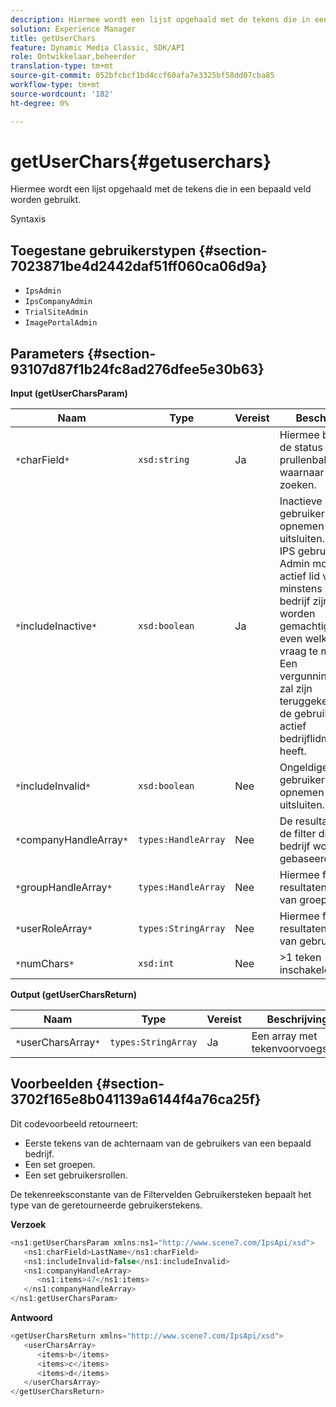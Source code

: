 ```yaml
---
description: Hiermee wordt een lijst opgehaald met de tekens die in een bepaald veld worden gebruikt.
solution: Experience Manager
title: getUserChars
feature: Dynamic Media Classic, SDK/API
role: Ontwikkelaar,beheerder
translation-type: tm+mt
source-git-commit: 052bfcbcf1bd4ccf60afa7e3325bf58dd07cba85
workflow-type: tm+mt
source-wordcount: '182'
ht-degree: 0%

---
```



# getUserChars{#getuserchars}

Hiermee wordt een lijst opgehaald met de tekens die in een bepaald veld worden gebruikt.

Syntaxis

## Toegestane gebruikerstypen {#section-7023871be4d2442daf51ff060ca06d9a}

* `IpsAdmin`
* `IpsCompanyAdmin`
* `TrialSiteAdmin`
* `ImagePortalAdmin`

## Parameters {#section-93107d87f1b24fc8ad276dfee5e30b63}

**Input (getUserCharsParam)**

| Naam | Type | Vereist | Beschrijving |
|---|---|---|---|
| `*`charField`*` | `xsd:string` | Ja | Hiermee bepaalt u de status van de prullenbak waarnaar u wilt zoeken. |
| `*`includeInactive`*` | `xsd:boolean` | Ja | Inactieve gebruikers opnemen of uitsluiten. De niet-IPS gebruikers Admin moeten een actief lid van minstens één bedrijf zijn om worden gemachtigd om het even welke API vraag te maken. Een vergunningsfout zal zijn teruggekeerd als de gebruiker geen actief bedrijflidmaatschap heeft. |
| `*`includeInvalid`*` | `xsd:boolean` | Nee | Ongeldige gebruikers opnemen of uitsluiten. |
| `*`companyHandleArray`*` | `types:HandleArray` | Nee | De resultaten van de filter die op bedrijf worden gebaseerd. |
| `*`groupHandleArray`*` | `types:HandleArray` | Nee | Hiermee filtert u resultaten op basis van groepen. |
| `*`userRoleArray`*` | `types:StringArray` | Nee | Hiermee filtert u resultaten op basis van gebruikersrol. |
| `*`numChars`*` | `xsd:int` | Nee | >1 teken inschakelen. |

**Output (getUserCharsReturn)**

| Naam | Type | Vereist | Beschrijving |
|---|---|---|---|
| `*`userCharsArray`*` | `types:StringArray` | Ja | Een array met tekenvoorvoegsels. |

## Voorbeelden {#section-3702f165e8b041139a6144f4a76ca25f}

Dit codevoorbeeld retourneert:

* Eerste tekens van de achternaam van de gebruikers van een bepaald bedrijf.
* Een set groepen.
* Een set gebruikersrollen.

De tekenreeksconstante van de Filtervelden Gebruikersteken bepaalt het type van de geretourneerde gebruikerstekens.

**Verzoek**

```java
<ns1:getUserCharsParam xmlns:ns1="http://www.scene7.com/IpsApi/xsd">
   <ns1:charField>LastName</ns1:charField>
   <ns1:includeInvalid>false</ns1:includeInvalid>
   <ns1:companyHandleArray>
      <ns1:items>47</ns1:items>
   </ns1:companyHandleArray>
</ns1:getUserCharsParam>
```

**Antwoord**

```java
<getUserCharsReturn xmlns="http://www.scene7.com/IpsApi/xsd">
   <userCharsArray>
      <items>b</items>
      <items>c</items>
      <items>d</items>
   </userCharsArray>
</getUserCharsReturn>
```

